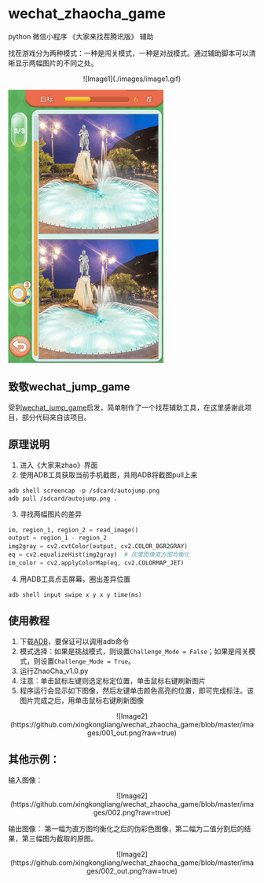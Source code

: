 # wechat_zhaocha_game
python 微信小程序 《大家来找茬腾讯版》 辅助

找茬游戏分为两种模式：一种是闯关模式，一种是对战模式。通过辅助脚本可以清晰显示两幅图片的不同之处。

<center>![Image1](./images/image1.gif)</center>

![](./images/image1.gif)

## 致敬wechat_jump_game
受到[wechat_jump_game](https://github.com/wangshub/wechat_jump_game)启发，简单制作了一个找茬辅助工具，在这里感谢此项目，部分代码来自该项目。

## 原理说明
1. 进入《大家来zhao》界面
2. 使用ADB工具获取当前手机截图，并用ADB将截图pull上来
```
adb shell screencap -p /sdcard/autojump.png
adb pull /sdcard/autojump.png .
```

3. 寻找两幅图片的差异
``` Python
im, region_1, region_2 = read_image()
output = region_1 - region_2
img2gray = cv2.cvtColor(output, cv2.COLOR_BGR2GRAY)
eq = cv2.equalizeHist(img2gray)  # 灰度图像直方图均衡化
im_color = cv2.applyColorMap(eq, cv2.COLORMAP_JET)
```
4. 用ADB工具点击屏幕，圈出差异位置
```
adb shell input swipe x y x y time(ms)
```

## 使用教程

1. 下载[ADB](http://adbshell.com/downloads)，要保证可以调用adb命令
2. 模式选择：如果是挑战模式，则设置`Challenge_Mode = False`；如果是闯关模式，则设置`Challenge_Mode = True`。
3. 运行ZhaoCha_v1.0.py
4. 注意：单击鼠标左键则选定标定位置，单击鼠标右键刷新图片
5. 程序运行会显示如下图像，然后左键单击颜色高亮的位置，即可完成标注。该图片完成之后，用单击鼠标右键刷新图像

<center>![Image2](https://github.com/xingkongliang/wechat_zhaocha_game/blob/master/images/001_out.png?raw=true)</center>

## 其他示例：
输入图像：
<center>![Image2](https://github.com/xingkongliang/wechat_zhaocha_game/blob/master/images/002.png?raw=true)</center>

输出图像：
第一幅为直方图均衡化之后的伪彩色图像，第二幅为二值分割后的结果，第三幅图为截取的原图。
<center>![Image2](https://github.com/xingkongliang/wechat_zhaocha_game/blob/master/images/002_out.png?raw=true)</center>
